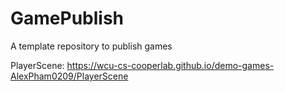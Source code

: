 # GamePublish
A template repository to publish games

PlayerScene: https://wcu-cs-cooperlab.github.io/demo-games-AlexPham0209/PlayerScene
